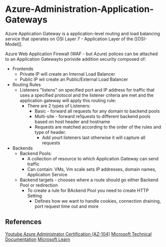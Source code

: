 
# Azure-Administration-Application-Gateways


Azure Application Gateway is a application-level routing and load balancing service that operates on OSI Layer 7 - Application Layer of the [[OSI-Model]]. 

Azure Web Application Firewall (WAF - but Azure) polices can be attached to an Application Gatewayto porivide addition security composed of:
- Frontends
	- Private IP will create an Internal Load Balancer
	- Public IP wil create an Public/External Load Balancer
- Routing Rules
	- Listeners "listens" on specified port and IP address for traffic that uses a specified protocol and the listener criteria are met and the application gateway will apply this routing rule:
		- There are 2 types of Listeners:
			- Basic - forward all requests for any domain to backend pools
			- Multi-site - forward re1quests to different backend pools based on host header and  hostname
			- Requests are matched according to the order of the rules and type of header.
				- Add yourt listeners last otherwise it will capture all requests
- Backends
	- Backend Pools:
		- A collection of resource to which Application Gateway can send traffic
		- Can contain: VMs, Vm scale sets IP addresses, domain names, Application Service
	- Backend targets - chooses where a route should go either Backend Pool or redirection
		- To create a rule for BAckend Pool you need to create HTTP Setting
			- Defines how we want to handle cookies, connection draining, port request time out and more

## References

[Youtube Azure Administrator Certification (AZ-104)](https://www.youtube.com/watch?v=10PbGbTUSAg&t=14542s)
[Microsoft Technical Documentation](https://learn.microsoft.com/en-us/docs/)
[Microsoft Learn](https://learn.microsoft.com/en-us/)